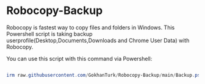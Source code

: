 # Robocopy-Backup
Robocopy is fastest way to copy files and folders in Windows. This Powershell script is taking backup userprofile(Desktop,Documents,Downloads and Chrome User Data)  with Robocopy.

You can use this script with this command via Powershell:
```Powershell

irm raw.githubusercontent.com/GokhanTurk/Robocopy-Backup/main/Backup.ps1 | iex

```
